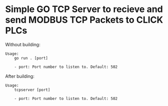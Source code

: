 # Simple GO TCP Server to recieve and send MODBUS TCP Packets to CLICK PLCs

Without building:
```
Usage:
    go run . [port]

    - port: Port number to listen to. Default: 502
```

After building:
```
Usage:
    tcpserver [port]

    - port: Port number to listen to. Default: 502
```